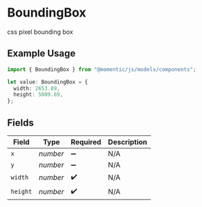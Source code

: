 # BoundingBox

css pixel bounding box

## Example Usage

```typescript
import { BoundingBox } from "@momentic/js/models/components";

let value: BoundingBox = {
  width: 2653.89,
  height: 5089.69,
};
```

## Fields

| Field              | Type               | Required           | Description        |
| ------------------ | ------------------ | ------------------ | ------------------ |
| `x`                | *number*           | :heavy_minus_sign: | N/A                |
| `y`                | *number*           | :heavy_minus_sign: | N/A                |
| `width`            | *number*           | :heavy_check_mark: | N/A                |
| `height`           | *number*           | :heavy_check_mark: | N/A                |